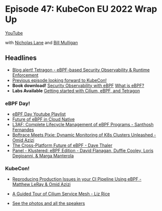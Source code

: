 # Episode 47: KubeCon EU 2022 Wrap Up
[YouTube](https://youtu.be/fTTBk4YFeyc)

with [Nicholas Lane](https://twitter.com/apinick) and [Bill Mulligan](https://twitter.com/breakawaybilly)

## Headlines
* [Blog alert! Tetragon - eBPF-based Security Observability & Runtime Enforcement](https://isovalent.com/blog/post/2022-05-16-tetragon)
* [Previous episode looking forward to KubeCon!](https://youtu.be/0-mD02qYXHg)
* **Book download!** 
[Security Observability with eBPF](https://isovalent.com/blog/post/2022-04-oreilly-security)
[What is eBPF?](https://isovalent.com/ebpf/)
* **Labs Available** [Getting started with Cilium, eBPF, and Tetragon](https://isovalent.com/labs/)

### eBPF Day!

* [eBPF Day Youtube Playlist](https://youtu.be/bPFbzoV25LE)
* [Future of eBPF in Cloud Native](https://youtu.be/hCixFexl9YU)
* [L3AF: Complete Lifecycle Management of eBPF Programs - Santhosh Fernandes](https://youtu.be/0m-1c7HJPcs)
* [Bpftrace Meets Pixie: Dynamic Monitoring of K8s Clusters Unleashed - Omid Azizi](https://youtu.be/A-m154cp1IQ)
* [The Cross-Platform Future of eBPF - Dave Thaler](https://youtu.be/1EB2kXsO40c)
* [Panel - Klustered: eBPF Edition - David Flanagan, Duffie Cooley, Loris Degioanni, & Marga Manterola](https://youtu.be/34KMvYQMASE)

### KubeCon!

* [Reproducing Production Issues in your CI Pipeline Using eBPF - Matthew LeRay & Omid Azizi](https://youtu.be/_RQLY4KXXG8)
* [A Guided Tour of Cilium Service Mesh - Liz Rice](https://youtu.be/e10kDBEsZw4)

* [See the photos and all the speakers](https://docs.google.com/presentation/d/1SSOEzP8_paAyd82HHqTrlsXDjtA8Zh9HdkF1kIp2s48/edit#slide=id.g130ac8ccca9_0_2)